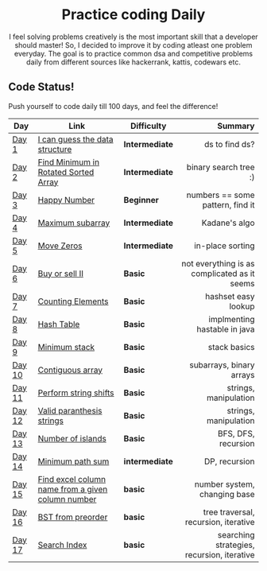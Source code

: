 
<h1 align="center">
  Practice coding Daily
</h1>

<p align="center">
  I feel solving problems creatively is the most important skill that a developer should master! 
  So, I decided to improve it by coding atleast one problem everyday.
  The goal is to practice common dsa and competitive problems daily from different sources like hackerrank, kattis, codewars etc.
</p>


## Code Status!

Push yourself to code daily till 100 days, and feel the difference!

| Day | Link | Difficulty | Summary
| ---------- | ------------ | ----- | -------------: |
| [Day 1](./Each%20day%20code%day!/kattis/find%datastructure/) | [I can guess the data structure](https://open.kattis.com/problems/guessthedatastructure/) | **Intermediate** |ds to find ds?|
| [Day 2](./Each%20day%20code%day!/leetcode/Find%20Minimum%20in%20Rotated%20Sorted%20Array/) | [Find Minimum in Rotated Sorted Array](https://leetcode.com/problems/find-minimum-in-rotated-sorted-array) | **Intermediate** |binary search tree :) |
| [Day 3](./Each%20day%20code%day!/leetcode/Happy%2Number/) | [Happy Number](https://leetcode.com/explore/other/card/30-day-leetcoding-challenge/528/week-1/3284/) | **Beginner** |numbers == some pattern, find it|
| [Day 4](./Each%20day%20code%day!/leetcode/Maximum%20subarray/) | [Maximum subarray](https://leetcode.com/explore/other/card/30-day-leetcoding-challenge/528/week-1/3285/) | **Intermediate** | Kadane's algo |
| [Day 5](./Each%20day%20code%day!/leetcode/Move%20zeros/) | [Move Zeros](https://leetcode.com/explore/other/card/30-day-leetcoding-challenge/528/week-1/3286/) | **Intermediate** | in-place sorting |
| [Day 6](./Each%20day%20code%day!/leetcode/buy%20sell%20II/) | [Buy or sell II](https://leetcode.com/explore/other/card/30-day-leetcoding-challenge/528/week-1/3287/) | **Basic** | not everything is as complicated as it seems |
| [Day 7](./Each%20day%20code%day!/leetcode/counting%20elements/) | [Counting Elements](https://leetcode.com/explore/other/card/30-day-leetcoding-challenge/528/week-1/3288/) | **Basic** | hashset easy lookup |
| [Day 8](./Each%20day%20code%day!/random/Hash%20Table/java) | [Hash Table]() | **Basic** | implmenting hastable in java |
| [Day 9](./Each%20day%20code%day!/leetcode/min%20stack/) | [Minimum stack](https://leetcode.com/explore/challenge/card/30-day-leetcoding-challenge/529/week-2/3292/) | **Basic** | stack basics |
| [Day 10](./Each%20day%20code%day!/leetcode/contiguous%20array/) | [Contiguous array](https://leetcode.com/explore/challenge/card/30-day-leetcoding-challenge/529/week-2/3298/) | **Basic** | subarrays, binary arrays |
| [Day 11](./Each%20day%20code%day!/leetcode/perform%20string%20shifts/) | [Perform string shifts](https://leetcode.com/explore/challenge/card/30-day-leetcoding-challenge/529/week-2/3299/) | **Basic** |strings, manipulation |
| [Day 12](./Each%20day%20code%day!/leetcode/valid%20prth%20strings/) | [Valid paranthesis strings](https://leetcode.com/explore/challenge/card/30-day-leetcoding-challenge/530/week-3/3301/) | **Basic** |strings, manipulation |
| [Day 13](./Each%20day%20code%day!/leetcode/number%20of%20islnds/) | [Number of islands](https://leetcode.com/explore/challenge/card/30-day-leetcoding-challenge/530/week-3/3302/) | **Basic** |BFS, DFS, recursion |
| [Day 14](./Each%20day%20code%day!/leetcode/minimum%20path%20sum/) | [Minimum path sum](https://leetcode.com/explore/challenge/card/30-day-leetcoding-challenge/530/week-3/3303/) | **intermediate** |DP, recursion |
|[Day 15](./Each%20day%20code%day!/random/Excel%20column%20name%20from%20a%20given%20column%20number/) | [Find excel column name from a given column number](https://www.geeksforgeeks.org/find-excel-column-name-given-number/) | **basic** |number system, changing base |
|[Day 16](./Each%20day%20code%day!/random/BST%20from%20preorder/) | [BST from preorder](https://leetcode.com/explore/challenge/card/30-day-leetcoding-challenge/530/week-3/3305/) | **basic** |tree traversal, recursion, iterative |
|[Day 17](./Each%20day%20code%day!/random/Binary%20Search/) | [Search Index](https://leetcode.com/explore/challenge) | **basic** |searching strategies, recursion, iterative |